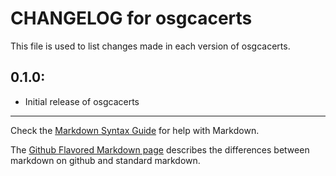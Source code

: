 # CHANGELOG for osgcacerts

This file is used to list changes made in each version of osgcacerts.

## 0.1.0:

* Initial release of osgcacerts

- - - 
Check the [Markdown Syntax Guide](http://daringfireball.net/projects/markdown/syntax) for help with Markdown.

The [Github Flavored Markdown page](http://github.github.com/github-flavored-markdown/) describes the differences between markdown on github and standard markdown.
